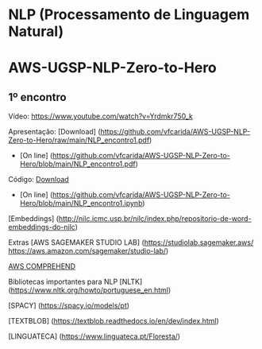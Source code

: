 # NLP (Processamento de Linguagem Natural)
# AWS-UGSP-NLP-Zero-to-Hero

## 1º encontro

Vídeo: https://www.youtube.com/watch?v=Yrdmkr750_k

Apresentação: [Download]
(https://github.com/vfcarida/AWS-UGSP-NLP-Zero-to-Hero/raw/main/NLP_encontro1.pdf)

 - [On line]
(https://github.com/vfcarida/AWS-UGSP-NLP-Zero-to-Hero/blob/main/NLP_encontro1.pdf)

Código: [Download](https://github.com/vfcarida/AWS-UGSP-NLP-Zero-to-Hero/raw/main/NLP_encontro1.ipynb)

 - [On line]
(https://github.com/vfcarida/AWS-UGSP-NLP-Zero-to-Hero/blob/main/NLP_encontro1.ipynb)

[Embeddings]
(http://nilc.icmc.usp.br/nilc/index.php/repositorio-de-word-embeddings-do-nilc)

Extras
[AWS SAGEMAKER STUDIO LAB]
(https://studiolab.sagemaker.aws/
https://aws.amazon.com/sagemaker/studio-lab/)

[AWS COMPREHEND](https://aws.amazon.com/comprehend/)

Bibliotecas importantes para NLP
[NLTK]
(https://www.nltk.org/howto/portuguese_en.html)

[SPACY]
(https://spacy.io/models/pt)

[TEXTBLOB]
(https://textblob.readthedocs.io/en/dev/index.html)

[LINGUATECA]
(https://www.linguateca.pt/Floresta/)